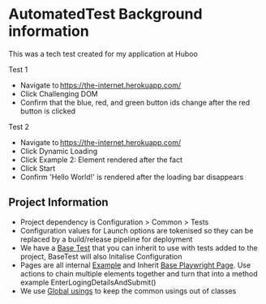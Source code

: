 # AutomatedTest Background information

This was a tech test created for my application at Huboo

Test 1
- Navigate to https://the-internet.herokuapp.com/ 
- Click Challenging DOM 
- Confirm that the blue, red, and green button ids change after the red button is clicked 
 
Test 2
- Navigate to https://the-internet.herokuapp.com/ 
- Click Dynamic Loading 
- Click Example 2: Element rendered after the fact 
- Click Start 
- Confirm 'Hello World!' is rendered after the loading bar disappears 

## Project Information
- Project dependency is Configuration > Common > Tests
- Configuration values for Launch options are tokenised so they can be replaced by a build/release pipeline for deployment
- We have a [Base Test](Common/BaseTestSetup.cs) that you can inherit to use with tests added to the project, BaseTest will also Initalise Configuration
- Pages are all internal [Example](Common/Sites/herokuapp/Pages/DynaimcLoading.cs) and Inherit [Base Playwright Page](Common/Sites/BasePlaywrightPage.cs). Use actions to chain multiple elements together and turn that into a method example EnterLogingDetailsAndSubmit()
- We use [Global usings](Common/GlobalUsings.cs) to keep the common usings out of classes